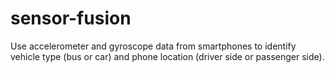 # sensor-fusion
Use accelerometer and gyroscope data from smartphones to identify vehicle type (bus or car) and phone location (driver side or passenger side).
